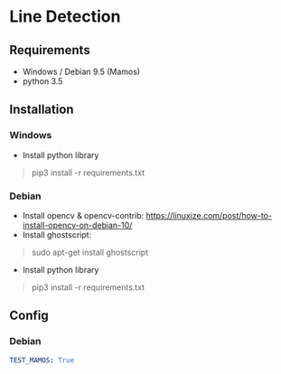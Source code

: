 # Line Detection

## Requirements
* Windows / Debian 9.5 (Mamos)
* python 3.5

## Installation
### Windows
* Install python library
> pip3 install -r requirements.txt

### Debian
* Install opencv & opencv-contrib: https://linuxize.com/post/how-to-install-opencv-on-debian-10/
* Install ghostscript: 
> sudo apt-get install ghostscript
* Install python library
> pip3 install -r requirements.txt

## Config
### Debian
 ```yaml
TEST_MAMOS: True
 ```